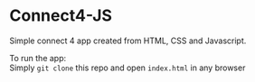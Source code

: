 # Connect4-JS  
  
Simple connect 4 app created from HTML, CSS and Javascript.  
  
To run the app:  
Simply `git clone` this repo and open `index.html` in any browser

